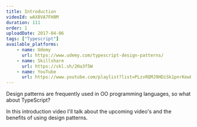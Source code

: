 ```yaml
---
title: Introduction
videoId: wAX8VA7FH8M
duration: 111
order: 1
uploadDate: 2017-04-06
tags: ["Typescript"]
available_platforms:
    - name: Udemy
      url: https://www.udemy.com/typescript-design-patterns/
    - name: Skillshare
      url: https://skl.sh/2Ha3f5W
    - name: YouTube
      url: https://www.youtube.com/playlist?list=PLzvRQMJ9HDiSk1pnrKewLklYfCdu9Qjhy
---
```


Design patterns are frequently used in OO programming languages, so what about TypeScript?

In this introduction video I'll talk about the upcoming video's and the benefits of using design patterns.